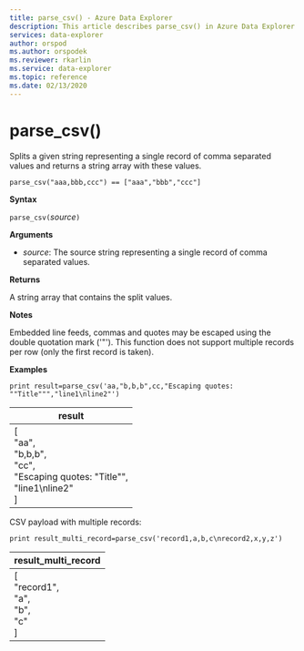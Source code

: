 ```yaml
---
title: parse_csv() - Azure Data Explorer
description: This article describes parse_csv() in Azure Data Explorer.
services: data-explorer
author: orspod
ms.author: orspodek
ms.reviewer: rkarlin
ms.service: data-explorer
ms.topic: reference
ms.date: 02/13/2020
---
```

# parse_csv()

Splits a given string representing a single record of comma separated values and returns a string array with these values.

```kusto
parse_csv("aaa,bbb,ccc") == ["aaa","bbb","ccc"]
```

**Syntax**

`parse_csv(`*source*`)`

**Arguments**

* *source*: The source string representing a single record of comma separated values.

**Returns**

A string array that contains the split values.

**Notes**

Embedded line feeds, commas and quotes may be escaped using the double quotation mark ('"'). 
This function does not support multiple records per row (only the first record is taken).

**Examples**

<!-- csl: https://help.kusto.windows.net:443/Samples -->
```kusto
print result=parse_csv('aa,"b,b,b",cc,"Escaping quotes: ""Title""","line1\nline2"')
```

|result|
|---|
|[<br>  "aa",<br>  "b,b,b",<br>  "cc",<br>  "Escaping quotes: \"Title\"",<br>  "line1\nline2"<br>]|

CSV payload with multiple records:

<!-- csl: https://help.kusto.windows.net:443/Samples -->
```kusto
print result_multi_record=parse_csv('record1,a,b,c\nrecord2,x,y,z')
```

|result_multi_record|
|---|
|[<br>  "record1",<br>  "a",<br>  "b",<br>  "c"<br>]|
